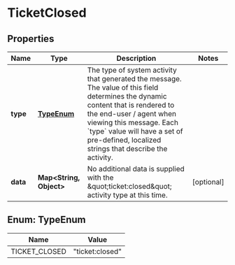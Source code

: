 

# TicketClosed


## Properties

| Name | Type | Description | Notes |
|------------ | ------------- | ------------- | -------------|
|**type** | [**TypeEnum**](#TypeEnum) | The type of system activity that generated the message. The value of this field determines the dynamic content that is rendered to the end-user / agent when viewing this message. Each &#x60;type&#x60; value will have a set of pre-defined, localized strings that describe the activity. |  |
|**data** | **Map&lt;String, Object&gt;** | No additional data is supplied with the \&quot;ticket:closed\&quot; activity type at this time. |  [optional] |



## Enum: TypeEnum

| Name | Value |
|---- | -----|
| TICKET_CLOSED | &quot;ticket:closed&quot; |



